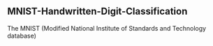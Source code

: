 ## MNIST-Handwritten-Digit-Classification
The MNIST (Modified National Institute of Standards and Technology database)
